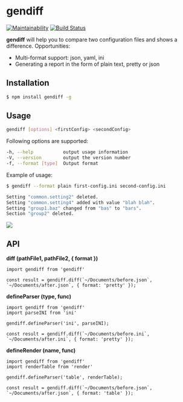 # gendiff

[![Maintainability](https://api.codeclimate.com/v1/badges/c8eb65b21d63eec8b91a/maintainability)](https://codeclimate.com/github/Qxor/frontend-project-lvl2/maintainability)
[![Build Status](https://travis-ci.com/Qxor/frontend-project-lvl2.svg?branch=master)](https://travis-ci.com/Qxor/frontend-project-lvl2)

**gendiff** will help you to compare two configuration files and shows a difference.
Opportunities:
* Multi-format support: json, yaml, ini
* Generating a report in the form of plain text, pretty or json

## Installation
  ```sh
  $ npm install gendiff -g
  ```

## Usage
  ```sh
  gendiff [options] <firstConfig> <secondConfig>
  ```
Following options are supported:
  ```sh
  -h, --help           output usage information
  -V, --version        output the version number
  -f, --format [type]  Output format
  ```
Example of usage:
  ```sh
  $ gendiff --format plain first-config.ini second-config.ini

  Setting "common.setting2" deleted.
  Setting "common.setting4" added with value "blah blah".
  Setting "group1.baz" changed from "bas" to "bars".
  Section "group2" deleted.
  ```

![](https://cloclo21.datacloudmail.ru/weblink/view/FBC4/3QA5k3XeU?etag=FBAA6AEEF87E7CED74B14E6B88F142C3E48BA74D&key=212123d36eceba1e1a10e7eff2529b45e85a3201)

## API
**diff (pathFile1, pathFile2, { format })**
```
import gendiff from 'gendiff'

const result = gendiff.diff(`~/Documents/before.json`, `~/Documents/after.json`, { format: 'pretty' });
```

**defineParser (type, func)**
```
import gendiff from 'gendiff'
import parseINI from 'ini'

gendiff.defineParser('ini', parseINI);

const result = gendiff.diff(`~/Documents/before.ini`, `~/Documents/after.ini`, { format: 'pretty' });
```

**defineRender (name, func)**
```
import gendiff from 'gendiff'
import renderTable from 'render'

gendiff.defineParser('table', renderTable);

const result = gendiff.diff(`~/Documents/before.json`, `~/Documents/after.json`, { format: 'table' });
```